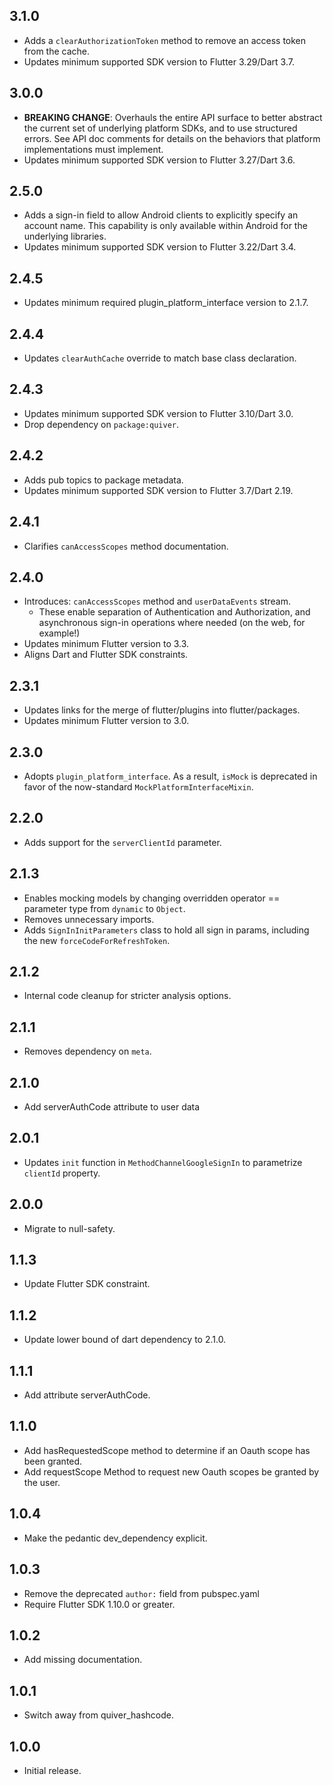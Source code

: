 ## 3.1.0

* Adds a `clearAuthorizationToken` method to remove an access token from the
  cache.
* Updates minimum supported SDK version to Flutter 3.29/Dart 3.7.

## 3.0.0

* **BREAKING CHANGE**: Overhauls the entire API surface to better abstract the
  current set of underlying platform SDKs, and to use structured errors. See
  API doc comments for details on the behaviors that platform implementations
  must implement.
* Updates minimum supported SDK version to Flutter 3.27/Dart 3.6.

## 2.5.0

* Adds a sign-in field to allow Android clients to explicitly specify an account name.
  This capability is only available within Android for the underlying libraries.
* Updates minimum supported SDK version to Flutter 3.22/Dart 3.4.

## 2.4.5

* Updates minimum required plugin_platform_interface version to 2.1.7.

## 2.4.4

* Updates `clearAuthCache` override to match base class declaration.

## 2.4.3

* Updates minimum supported SDK version to Flutter 3.10/Dart 3.0.
* Drop dependency on `package:quiver`.

## 2.4.2

* Adds pub topics to package metadata.
* Updates minimum supported SDK version to Flutter 3.7/Dart 2.19.

## 2.4.1

* Clarifies `canAccessScopes` method documentation.

## 2.4.0

* Introduces: `canAccessScopes` method and `userDataEvents` stream.
  * These enable separation of Authentication and Authorization, and asynchronous
    sign-in operations where needed (on the web, for example!)
* Updates minimum Flutter version to 3.3.
* Aligns Dart and Flutter SDK constraints.

## 2.3.1

* Updates links for the merge of flutter/plugins into flutter/packages.
* Updates minimum Flutter version to 3.0.

## 2.3.0

* Adopts `plugin_platform_interface`. As a result, `isMock` is deprecated in
  favor of the now-standard `MockPlatformInterfaceMixin`.

## 2.2.0

* Adds support for the `serverClientId` parameter.

## 2.1.3

* Enables mocking models by changing overridden operator == parameter type from `dynamic` to `Object`.
* Removes unnecessary imports.
* Adds `SignInInitParameters` class to hold all sign in params, including the new `forceCodeForRefreshToken`.

## 2.1.2

* Internal code cleanup for stricter analysis options.

## 2.1.1

* Removes dependency on `meta`.

## 2.1.0

* Add serverAuthCode attribute to user data

## 2.0.1

* Updates `init` function in `MethodChannelGoogleSignIn` to parametrize `clientId` property.

## 2.0.0

* Migrate to null-safety.

## 1.1.3

* Update Flutter SDK constraint.

## 1.1.2

* Update lower bound of dart dependency to 2.1.0.

## 1.1.1

* Add attribute serverAuthCode.

## 1.1.0

* Add hasRequestedScope method to determine if an Oauth scope has been granted.
* Add requestScope Method to request new Oauth scopes be granted by the user.

## 1.0.4

* Make the pedantic dev_dependency explicit.

## 1.0.3

* Remove the deprecated `author:` field from pubspec.yaml
* Require Flutter SDK 1.10.0 or greater.

## 1.0.2

* Add missing documentation.

## 1.0.1

* Switch away from quiver_hashcode.

## 1.0.0

* Initial release.

